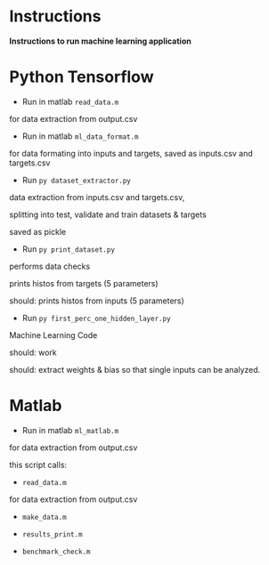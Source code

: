 # Instructions

**Instructions to run machine learning application**

# Python Tensorflow

* Run in matlab `read_data.m`

for data extraction from output.csv

* Run in matlab `ml_data_format.m`

for data formating into inputs and targets, saved as inputs.csv and targets.csv

* Run `py dataset_extractor.py`

data extraction from inputs.csv and targets.csv,

splitting into test, validate and train datasets & targets

saved as pickle

* Run `py print_dataset.py`

performs data checks

prints histos from targets (5 parameters)

should: prints histos from inputs (5 parameters)

* Run `py first_perc_one_hidden_layer.py`

Machine Learning Code

should: work

should: extract weights & bias so that single inputs can be analyzed.

# Matlab

* Run in matlab `ml_matlab.m`

for data extraction from output.csv

this script calls:

* `read_data.m`

for data extraction from output.csv

* `make_data.m`

* `results_print.m`

* `benchmark_check.m`
